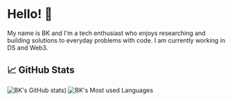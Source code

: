 # Hello! 👋

My name is BK and I'm a tech enthusiast who enjoys researching and building solutions to everyday problems with code. I am currently working in DS and Web3.

## &#x1f4c8; GitHub Stats

![BK's GitHub stats](https://github-readme-stats.vercel.app/api?username=bhargavkakadiya&show_icons=true&line_height=27&count_private=true&title_color=ffffff&text_color=c9cacc&icon_color=2bbc8a&bg_color=1d1f21))
![BK's Most used Languages](https://github-readme-stats.vercel.app/api/top-langs/?username=bhargavkakadiya&hide=java,html,css,jupyter%20notebook,tex&langs_count=3&title_color=ffffff&text_color=c9cacc&icon_color=2bbc8a&bg_color=1d1f21)
